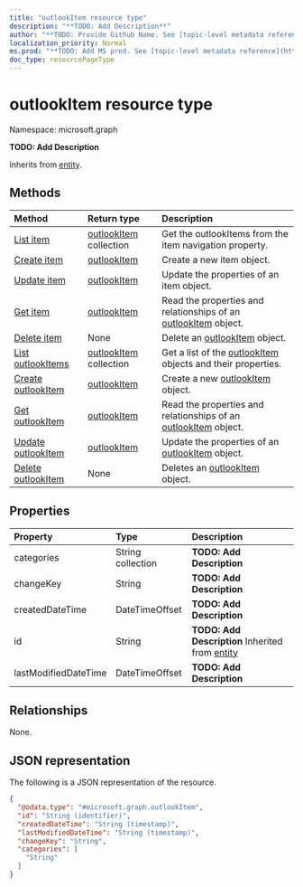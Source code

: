 ```yaml
---
title: "outlookItem resource type"
description: "**TODO: Add Description**"
author: "**TODO: Provide Github Name. See [topic-level metadata reference](https://msgo.azurewebsites.net/add/document/guidelines/metadata.html#topic-level-metadata)**"
localization_priority: Normal
ms.prod: "**TODO: Add MS prod. See [topic-level metadata reference](https://msgo.azurewebsites.net/add/document/guidelines/metadata.html#topic-level-metadata)**"
doc_type: resourcePageType
---
```


# outlookItem resource type

Namespace: microsoft.graph

**TODO: Add Description**


Inherits from [entity](../resources/entity.md).

## Methods
|Method|Return type|Description|
|:---|:---|:---|
|[List item](../api/itemattachment-list-item.md)|[outlookItem](../resources/outlookitem.md) collection|Get the outlookItems from the item navigation property.|
|[Create item](../api/itemattachment-post-item.md)|[outlookItem](../resources/outlookitem.md)|Create a new item object.|
|[Update item](../api/itemattachment-update-item.md)|[outlookItem](../resources/outlookitem.md)|Update the properties of an item object.|
|[Get item](../api/itemattachment-get-outlookitem.md)|[outlookItem](../resources/outlookitem.md)|Read the properties and relationships of an [outlookItem](../resources/outlookitem.md) object.|
|[Delete item](../api/itemattachment-delete-item.md)|None|Delete an [outlookItem](../resources/outlookitem.md) object.|
|[List outlookItems](../api/outlookitem-list.md)|[outlookItem](../resources/outlookitem.md) collection|Get a list of the [outlookItem](../resources/outlookitem.md) objects and their properties.|
|[Create outlookItem](../api/outlookitem-create.md)|[outlookItem](../resources/outlookitem.md)|Create a new [outlookItem](../resources/outlookitem.md) object.|
|[Get outlookItem](../api/outlookitem-get.md)|[outlookItem](../resources/outlookitem.md)|Read the properties and relationships of an [outlookItem](../resources/outlookitem.md) object.|
|[Update outlookItem](../api/outlookitem-update.md)|[outlookItem](../resources/outlookitem.md)|Update the properties of an [outlookItem](../resources/outlookitem.md) object.|
|[Delete outlookItem](../api/outlookitem-delete.md)|None|Deletes an [outlookItem](../resources/outlookitem.md) object.|

## Properties
|Property|Type|Description|
|:---|:---|:---|
|categories|String collection|**TODO: Add Description**|
|changeKey|String|**TODO: Add Description**|
|createdDateTime|DateTimeOffset|**TODO: Add Description**|
|id|String|**TODO: Add Description** Inherited from [entity](../resources/entity.md)|
|lastModifiedDateTime|DateTimeOffset|**TODO: Add Description**|

## Relationships
None.

## JSON representation
The following is a JSON representation of the resource.
<!-- {
  "blockType": "resource",
  "keyProperty": "id",
  "@odata.type": "microsoft.graph.outlookItem",
  "baseType": "microsoft.graph.entity",
  "openType": false
}
-->
``` json
{
  "@odata.type": "#microsoft.graph.outlookItem",
  "id": "String (identifier)",
  "createdDateTime": "String (timestamp)",
  "lastModifiedDateTime": "String (timestamp)",
  "changeKey": "String",
  "categories": [
    "String"
  ]
}
```

